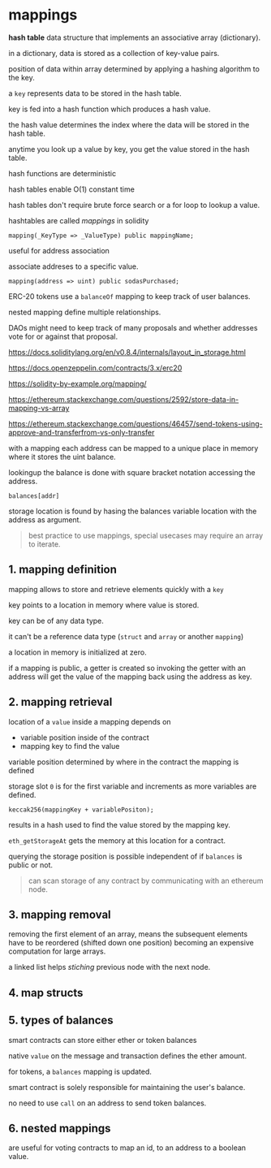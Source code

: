 # mappings

**hash table** data structure that implements an associative array (dictionary).

in a dictionary, data is stored as a collection of key-value pairs.

position of data within array determined by applying a hashing algorithm to the key.

a `key` represents data to be stored in the hash table.

key is fed into a hash function which produces a hash value.

the hash value determines the index where the data will be stored in the hash table.

anytime you look up a value by key, you get the value stored in the hash table.

hash functions are deterministic

hash tables enable O(1) constant time

hash tables don't require brute force search or a for loop to lookup a value.

hashtables are called *mappings* in solidity

```
mapping(_KeyType => _ValueType) public mappingName;
```

useful for address association

associate addreses to a specific value.

```
mapping(address => uint) public sodasPurchased;
```

ERC-20 tokens use a `balanceOf` mapping to keep track of user balances.

nested mapping define multiple relationships.

DAOs might need to keep track of many proposals and whether addresses vote for or against that proposal.

https://docs.soliditylang.org/en/v0.8.4/internals/layout_in_storage.html

https://docs.openzeppelin.com/contracts/3.x/erc20

https://solidity-by-example.org/mapping/

https://ethereum.stackexchange.com/questions/2592/store-data-in-mapping-vs-array

https://ethereum.stackexchange.com/questions/46457/send-tokens-using-approve-and-transferfrom-vs-only-transfer

with a mapping each address can be mapped to a unique place in memory where it stores the uint balance.

lookingup the balance is done with square bracket notation accessing the address.

`balances[addr]`

storage location is found by hasing the balances variable location with the address as argument.

> best practice to use mappings, special usecases may require an array to iterate.

## 1. mapping definition

mapping allows to store and retrieve elements quickly with a `key`

key points to a location in memory where value is stored.

key can be of any data type.

it can't be a reference data type (`struct` and `array` or another `mapping`)

a location in memory is initialized at zero.

if a mapping is public, a getter is created so invoking the getter with an address will get the value of the mapping back using the address as key.

## 2. mapping retrieval

location of a `value` inside a mapping depends on
- variable position inside of the contract
- mapping key to find the value

variable position determined by where in the contract the mapping is defined

storage slot `0` is for the first variable and increments as more variables are defined.

```
keccak256(mappingKey + variablePositon);
```

results in a hash used to find the value stored by the mapping key.

`eth_getStorageAt` gets the memory at this location for a contract.

querying the storage position is possible independent of if `balances` is public or not.

> can scan storage of any contract by communicating with an ethereum node.

## 3. mapping removal

removing the first element of an array, means the subsequent elements have to be reordered (shifted down one position) becoming an expensive computation for large arrays.

a linked list helps *stiching* previous node with the next node.

## 4. map structs

## 5. types of balances

smart contracts can store either ether or token balances

native `value` on the message and transaction defines the ether amount.

for tokens, a `balances` mapping is updated.

smart contract is solely responsible for maintaining the user's balance.

no need to use `call` on an address to send token balances.

## 6. nested mappings

are useful for voting contracts to map an id, to an address to a boolean value.










